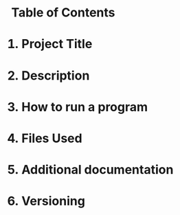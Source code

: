 **<h1>Table of Contents</h1>**
<ol>
  <h1><li>Project Title</li></h1>
   <h1><li>Description</li></h1>
   <h1><li>How to run a program</li></h1>
   <h1><li>Files Used</li></h1>
  <h1> <li>Additional documentation</li></h1>
   <h1><li>Versioning</li></h1>
</ol>

